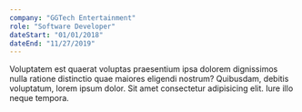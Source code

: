 ```yaml
---
company: "GGTech Entertainment"
role: "Software Developer"
dateStart: "01/01/2018"
dateEnd: "11/27/2019"
---
```


Voluptatem est quaerat voluptas praesentium ipsa dolorem dignissimos nulla ratione distinctio quae maiores eligendi nostrum? Quibusdam, debitis voluptatum, lorem ipsum dolor. Sit amet consectetur adipisicing elit. Iure illo neque tempora.